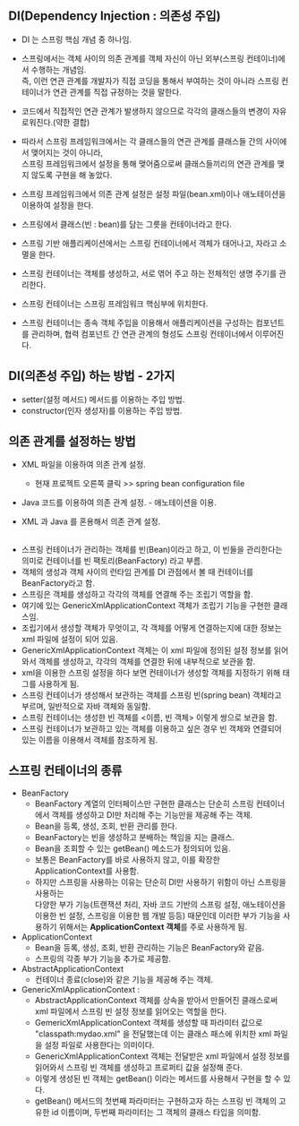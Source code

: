 ## DI(Dependency Injection : 의존성 주입)

- DI 는 스프링 핵심 개념 중 하나임.

- 스프링에서는 객체 사이의 의존 관계를 객체 자신이 아닌 외부(스프링 컨테이너)에서 수행하는 개념임.
  <br>즉, 이런 연관 관계를 개발자가 직접 코딩을 통해서 부여하는 것이 아니라 스프링 컨테이너가 연관 관계를 직접 규정하는 것을 말한다.
- 코드에서 직접적인 연관 관계가 발생하지 않으므로 각각의 클래스들의 변경이 자유로워진다.(약한 결합)
- 따라서 스프링 프레임워크에서는 각 클래스들의 연관 관계를 클래스들 간의 사이에서 맺어지는 것이 아니라,
  <br> 스프링 프레임워크에서 설정을 통해 맺어줌으로써 클래스들끼리의 연관 관계를 맺지 않도록 구현을 해 놓았다.
- 스프링 프레임워크에서 의존 관계 설정은 설정 파일(bean.xml)이나 애노테이션을 이용하여 설정을 한다.

- 스프링에서 클래스(빈 : bean)를 담는 그릇을 컨테이너라고 한다.
- 스프링 기반 애플리케이션에서는 스프링 컨테이너에서 객체가 태어나고, 자라고 소멸을 한다.
- 스프링 컨테이너는 객체를 생성하고, 서로 엮어 주고 하는 전체적인 생명 주기를 관리한다.
- 스프링 컨테이너는 스프링 프레임워크 핵심부에 위치한다.
- 스프링 컨테이너는 종속 객체 주입을 이용해서 애플리케이션을 구성하는 컴포넌트를 관리하며, 협력 컴포넌트 간 연관 관계의 형성도 스프링 컨테이너에서 이루어진다.

## DI(의존성 주입) 하는 방법 - 2가지

- setter(설정 메서드) 메서드를 이용하는 주입 방법.
- constructor(인자 생성자)를 이용하는 주입 방법.

## 의존 관계를 설정하는 방법

- XML 파일을 이용하여 의존 관계 설정.

  - 현재 프로젝트 오른쪽 클릭 >> spring bean configuration file

- Java 코드를 이용하여 의존 관계 설정. - 애노테이션을 이용.
- XML 과 Java 를 혼용해서 의존 관계 설정.

##
- 스프링 컨테이너가 관리하는 객체를 빈(Bean)이라고 하고, 이 빈들을 관리한다는 의미로
  컨테이너를 빈 팩토리(BeanFactory) 라고 부름.
- 객체의 생성과 객체 사이의 런타임 관계를 DI 관점에서 볼 때 컨테이너를 BeanFactory라고 함.
- 스프링은 객체를 생성하고 각각의 객체를 연결해 주는 조립기 역할을 함.
- 여기에 있는 GenericXmlApplicationContext 객체가 조립기 기능을 구현한 클래스임.
- 조립기에서 생성할 객체가 무엇이고, 각 객체를 어떻게 연결하는지에 대한 정보는 xml 파일에
  설정이 되어 있음.
- GenericXmlApplicationContext 객체는 이 xml 파일에 정의된 설정 정보를 읽어 와서
  객체를 생성하고, 각각의 객체를 연결한 뒤에 내부적으로 보관을 함.
- xml을 이용한 스프링 설정을 하다 보면 컨테이너가 생성할 객체를 지정하기 위해 <bean> 태그를
  사용하게 됨.
- 스프링 컨테이너가 생성해서 보관하는 객체를 스프링 빈(spring bean) 객체라고 부르며,
  일반적으로 자바 객체와 동일함.
- 스프링 컨테이너는 생성한 빈 객체를 <이름, 빈 객체> 이렇게 쌍으로 보관을 함.
- 스프링 컨테이너가 보관하고 있는 객체를 이용하고 싶은 경우 빈 객체와 연결되어 있는 이름을
  이용해서 객체를 참조하게 됨.

## 스프링 컨테이너의 종류

- BeanFactory
  - BeanFactory 계열의 인터페이스만 구현한 클래스는 단순히 스프링 컨테이너에서 객체를 생성하고 DI만 처리해 주는 기능만을 제공해 주는 객체.
  - Bean을 등록, 생성, 조회, 반환 관리를 한다.
  - BeanFactory는 빈을 생성하고 분배하는 책임을 지는 클래스.
  - Bean을 조회할 수 있는 getBean() 메소드가 정의되어 있음.
  - 보통은 BeanFactory를 바로 사용하지 않고, 이를 확장한 ApplicationContext를 사용함.
  - 하지만 스프링을 사용하는 이유는 단순히 DI만 사용하기 위함이 아닌 스프링을 사용하는
    <br> 다양한 부가 기능(트랜잭션 처리, 자바 코드 기반의 스프링 설정, 애노테이션을 이용한 빈 설정, 스프링을 이용한 웹 개발 등등) 때문인데 이러한 부가 기능을 사용하기 위해서는
    <b>ApplicationContext 객체</b>를 주로 사용하게 됨.
- ApplicationContext
  - Bean을 등록, 생성, 조회, 반환 관리하는 기능은 BeanFactory와 같음.
  - 스프링의 각종 부가 기능을 추가로 제공함.
- AbstractApplicationContext
  - 컨테이너 종료(close)와 같은 기능을 제공해 주는 객체.
- GenericXmlApplicationContext :
  - AbstractApplicationContext 객체를 상속을 받아서 만들어진 클래스로써 xml 파일에서 스프링 빈 설정 정보를 읽어오는 역할을 한다.
  - GemericXmlApplicationContext 객체를 생성할 때 파라미터 값으로 "classpath:mydao.xml" 을 전달했는데 이는 클래스 패스에 위치한 xml 파일을 설정 파일로 사용한다는 의미이다.
  - GenericXmlApplicationContext 객체는 전달받은 xml 파일에서 설정 정보를 읽어와서 스프링 빈
    객체를 생성하고 프로퍼티 값을 설정해 준다.
  - 이렇게 생성된 빈 객체는 getBean() 이라는 메서드를 사용해서 구현을 할 수 있다.
  - getBean() 메서드의 첫번째 파라미터는 구현하고자 하는 스프링 빈 객체의 고유한 id 이름이며, 두번째 파라미터는 그 객체의 클래스 타입을 의미함.
